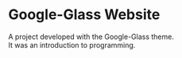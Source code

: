 <h1>Google-Glass Website</h1>
<p>A project developed with the Google-Glass theme.
<br />
It was an introduction to programming.</p>
